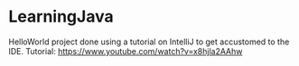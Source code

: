# LearningJava
HelloWorld project done using a tutorial on IntelliJ to get accustomed to the IDE. 
Tutorial: https://www.youtube.com/watch?v=x8hjla2AAhw
